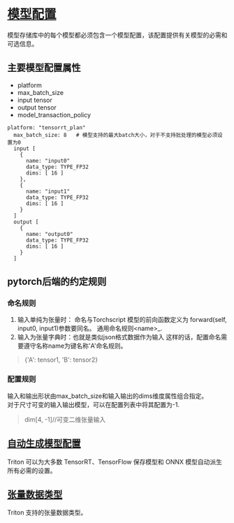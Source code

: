 # [模型配置](https://github.com/triton-inference-server/server/blob/main/docs/model_configuration.md#model-configuration)
模型存储库中的每个模型都必须包含一个模型配置，该配置提供有关模型的必需和可选信息。

## 主要模型配置属性
* platform 
* max_batch_size
* input tensor
* output tensor
* model_transaction_policy

```
platform: "tensorrt_plan"
  max_batch_size: 8   # 模型支持的最大batch大小，对于不支持批处理的模型必须设置为0
  input [
    {
      name: "input0"
      data_type: TYPE_FP32
      dims: [ 16 ]
    },
    {
      name: "input1"
      data_type: TYPE_FP32
      dims: [ 16 ]
    }
  ]
  output [
    {
      name: "output0"
      data_type: TYPE_FP32
      dims: [ 16 ]
    }
  ]
```
## pytorch后端的约定规则
### 命名规则
1. 输入单纯为张量时：
命名与Torchscript 模型的前向函数定义为 forward(self, input0, input1)参数要同名。
通用命名规则\<name>_<index>.
2. 输入为张量字典时：也就是类似json格式数据作为输入
这样的话，配置命名需要遵守名称name为键名称'A'命名规则。
> {'A': tensor1, 'B': tensor2}

### 配置规则
输入和输出形状由max_batch_size和输入输出的dims维度属性组合指定。  
对于尺寸可变的输入输出模型，可以在配置列表中将其配置为-1.
> dim[4, -1]//可变二维张量输入

## [自动生成模型配置](https://github.com/triton-inference-server/server/blob/main/docs/model_configuration.md#auto-generated-model-configuration)
Triton 可以为大多数 TensorRT、TensorFlow 保存模型和 ONNX 模型自动派生所有必需的设置。
## [张量数据类型](https://github.com/triton-inference-server/server/blob/main/docs/model_configuration.md#datatypes)
Triton 支持的张量数据类型。